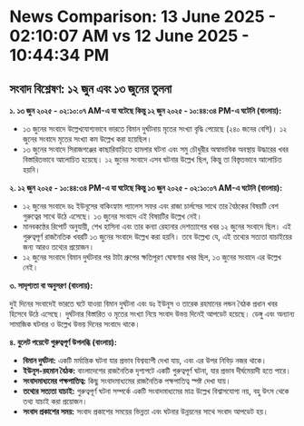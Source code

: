 # News Comparison: 13 June 2025 - 02:10:07 AM vs 12 June 2025 - 10:44:34 PM

## সংবাদ বিশ্লেষণ: ১২ জুন এবং ১৩ জুনের তুলনা

**১. ১৩ জুন ২০২৫ - ০২:১০:০৭ AM-এ  যা ঘটেছে কিন্তু ১২ জুন ২০২৫ - ১০:৪৪:৩৪ PM-এ ঘটেনি (বাংলায়):**

* ১৩ জুনের সংবাদে উল্লেখযোগ্যভাবে ভারতে বিমান দুর্ঘটনায় মৃতের সংখ্যা বৃদ্ধি পেয়েছে (২৪০ জনের বেশি)। ১২ জুনের সংবাদে মৃতের সংখ্যা কম উল্লেখ করা হয়েছিল।
* ১৩ জুনের সংবাদে সিরাজগঞ্জের কাছারিবাড়িতে হামলার ঘটনা এবং সমু চৌধুরীর অস্বাভাবিক অবস্থায় উদ্ধারের খবর  বিস্তারিতভাবে আলোচিত হয়েছে।  ১২ জুনের সংবাদে এসব ঘটনার উল্লেখ ছিল, কিন্তু তা বিস্তৃতভাবে আলোচিত হয়নি।


**২. ১২ জুন ২০২৫ - ১০:৪৪:৩৪ PM-এ যা ঘটেছে কিন্তু ১৩ জুন ২০২৫ - ০২:১০:০৭ AM-এ ঘটেনি (বাংলায়):**

* ১২ জুনের সংবাদে ডঃ ইউনূসের বাকিংহ্যাম প্যালেস সফর এবং রাজা চার্লসের সাথে তার বৈঠকের বিষয়টি বেশ গুরুত্বের সাথে উঠে এসেছে। ১৩ জুনের সংবাদে এই বিষয়টির উল্লেখ নেই।
* মানবকণ্ঠের রিপোর্ট অনুযায়ী, শেখ হাসিনা এবং তার কন্যা রেহানার দেশত্যাগের খবর  ১২ জুনের সংবাদে ছিল।  এই গুরুত্বপূর্ণ রাজনৈতিক খবরটি ১৩ জুনের সংবাদে  উল্লেখ করা হয়নি।  তবে উল্লেখ্য যে, এই তথ্যের সত্যতা যাচাইয়ের জন্য আরও তথ্যের প্রয়োজন।
* ১২ জুনের সংবাদে বিমান দুর্ঘটনার পর টাটা গ্রুপের ক্ষতিপূরণ ঘোষণার খবর ছিল,  ১৩ জুনের সংবাদে  এর উল্লেখ নেই।


**৩.  সাদৃশ্যতা বা অনুসরণ (বাংলায়):**

দুই দিনের সংবাদেই ভারতে ঘটে যাওয়া  বিমান দুর্ঘটনা এবং ডঃ ইউনূস ও তারেক রহমানের লন্ডন বৈঠক  প্রধান  খবর  হিসেবে  উঠে  এসেছে।  দুর্ঘটনার  বিস্তারিত  ও  মৃতের  সংখ্যা  নিয়ে  সংবাদ  উভয়  দিনেই  আপডেট  হয়েছে।  ডেঙ্গু  এবং  অন্যান্য  সামাজিক  ঘটনার  ও  উল্লেখ  উভয়  দিনের  সংবাদে  থাকে।


**৪.  বুলেট পয়েন্টে গুরুত্বপূর্ণ  উপলব্ধি (বাংলায়):**

* **বিমান দুর্ঘটনা:**  একটি  মর্মান্তিক  ঘটনা  যার  প্রভাব  বিশ্বব্যাপী  দেখা  যায়,  এবং  এর  উপর  নিবিড়  নজর  থাকে।
* **ইউনূস-রহমান  বৈঠক:**  বাংলাদেশের  রাজনৈতিক  দৃশ্যপটে  একটি  গুরুত্বপূর্ণ  ঘটনা,  যার  প্রভাব  দীর্ঘমেয়াদী  হতে  পারে।
* **সংবাদমাধ্যমের  পক্ষপাতিত্ব:**  কিছু  সংবাদমাধ্যমের  রাজনৈতিক  পক্ষপাতিত্ব  স্পষ্ট  দেখা  যায়।
* **তথ্যের  সত্যতা  যাচাই:**  গুরুত্বপূর্ণ  ঘটনা  সম্পর্কে  একটি  সংবাদমাধ্যমের  মাত্র  উল্লেখ  বিশ্বাসযোগ্য  নয়,  বহু  উৎস  থেকে  তথ্য  যাচাই  করা  প্রয়োজন।
* **সংবাদ  প্রকাশের  সময়:**  সংবাদ  প্রকাশের  সময়ের  ভিন্নতা  এবং  ঘটনার  উন্নয়নের  সাথে  সংবাদ  আপডেট  হয়।

